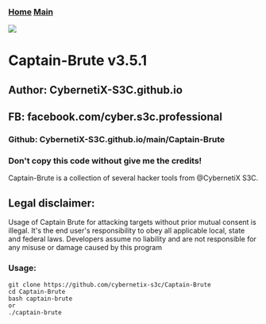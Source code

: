 ### [Home](https://CybernetiX-S3C.github.io)   [Main](https://CybernetiX-S3C.github.io/main)

![](https://i.ibb.co/Rvrkkb9/coollogo-com-38951141.png)

# Captain-Brute v3.5.1
## Author: CybernetiX-S3C.github.io
## FB: facebook.com/cyber.s3c.professional
### Github: CybernetiX-S3C.github.io/main/Captain-Brute
### Don't copy this code without give me the credits! 

Captain-Brute is a collection of several hacker tools from @CybernetiX S3C.


## Legal disclaimer:
Usage of Captain Brute for attacking targets without prior mutual consent is illegal. It's the end user's responsibility to obey all applicable local, state and federal laws. Developers assume no liability and are not responsible for any misuse or damage caused by this program 


### Usage:
```
git clone https://github.com/cybernetix-s3c/Captain-Brute
cd Captain-Brute
bash captain-brute
or
./captain-brute
```

